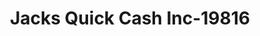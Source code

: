 ---
f_zip-code: 32773
f_state-code: FL
title: Jacks Quick Cash Inc-19816
f_phone: 407-324-5406
f_city-only: Sanford
f_address: 3850 S Orlando Dr Sanford
f_location-unique-id: '19816'
slug: jacks-quick-cash-inc-19816
updated-on: '2024-05-30T13:46:58.046Z'
created-on: '2024-05-30T13:36:59.803Z'
published-on: '2024-05-30T13:54:32.469Z'
f_city-state: cms/city/sanford-fl.md
f_company: cms/company/jacks-quick-cash-inc.md
f_state: cms/state/florida.md
layout: '[payday-loan].html'
tags: payday-loan
---
